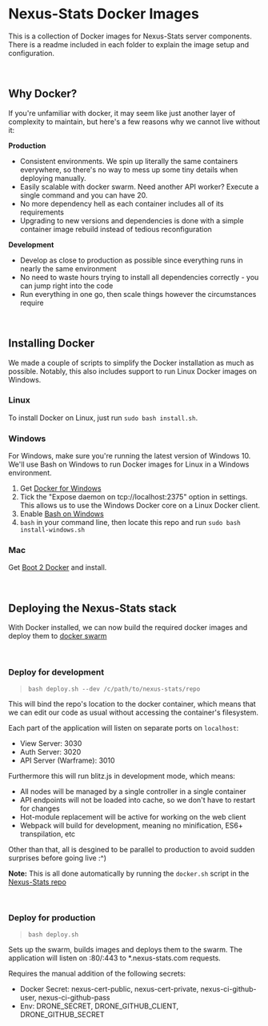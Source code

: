 # Nexus-Stats Docker Images
This is a collection of Docker images for Nexus-Stats server components.
There is a readme included in each folder to explain the image setup and
configuration.


<br>


## Why Docker?
If you're unfamiliar with docker, it may seem like just another layer of
complexity to maintain, but here's a few reasons why we cannot live without it:

**Production** <br>
- Consistent environments. We spin up literally the same containers everywhere,
so there's no way to mess up some tiny details when deploying manually.
- Easily scalable with docker swarm. Need another API worker? Execute a
single command and you can have 20.
- No more dependency hell as each container includes all of its requirements
- Upgrading to new versions and dependencies is done with a simple container
image rebuild instead of tedious reconfiguration

**Development** <br>
- Develop as close to production as possible since everything runs in nearly
the same environment
- No need to waste hours trying to install all dependencies correctly - you can
jump right into the code
- Run everything in one go, then scale things however the circumstances require


<br>


## Installing Docker
We made a couple of scripts to simplify the Docker installation as much as
possible. Notably, this also includes support to run Linux Docker images on
Windows.

### Linux
To install Docker on Linux, just run `sudo bash install.sh`.

### Windows
For Windows, make sure you're running the latest version of Windows 10. We'll
use Bash on Windows to run Docker images for Linux in a Windows environment.
1. Get [Docker for Windows](https://www.docker.com/docker-windows)
2. Tick the "Expose daemon on tcp://localhost:2375" option in settings.
This allows us to use the Windows Docker core on a Linux Docker client.
3. Enable [Bash on Windows](https://msdn.microsoft.com/en-us/commandline/wsl/install-win10)
4. `bash` in your command line, then locate this repo and run
`sudo bash install-windows.sh`

### Mac
Get [Boot 2 Docker](http://boot2docker.io/) and install.


<br>


## Deploying the Nexus-Stats stack
With Docker installed, we can now build the required docker images and
deploy them to [docker swarm](https://docs.docker.com/engine/swarm/key-concepts/)

<br>

### Deploy for development
>`bash deploy.sh --dev /c/path/to/nexus-stats/repo`

This will bind the repo's location to the docker container, which means that we
can edit our code as usual without accessing the container's filesystem. <br>

Each part of the application will listen on separate ports on `localhost`:
- View Server: 3030
- Auth Server: 3020
- API Server (Warframe): 3010

Furthermore this will run blitz.js in development mode, which means:
- All nodes will be managed by a single controller in a single container
- API endpoints will not be loaded into cache, so we don't have to restart for
changes
- Hot-module replacement will be active for working on the web client
- Webpack will build for development, meaning no minification, ES6+
transpilation, etc

Other than that, all is desgined to be parallel to production to avoid sudden
surprises before going live :^)

**Note:** This is all done automatically by running the `docker.sh` script in
the [Nexus-Stats repo](https://github.com/nexus-devs/nexus-stats)

<br>

### Deploy for production
>`bash deploy.sh`

Sets up the swarm, builds images and deploys them to the swarm.
The application will listen on :80/:443 to \*.nexus-stats.com requests. <br>

Requires the manual addition of the following secrets:
- Docker Secret: nexus-cert-public, nexus-cert-private, nexus-ci-github-user, nexus-ci-github-pass
- Env: DRONE_SECRET, DRONE_GITHUB_CLIENT, DRONE_GITHUB_SECRET
